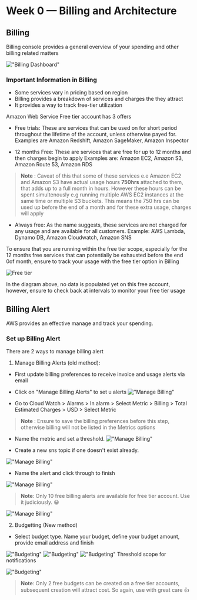# Week 0 — Billing and Architecture

## Billing
Billing console provides a general overview of your spending and other billing related matters

!["Billing Dashboard"](0-asset/2.Billingboard.PNG)

### Important Information in Billing

- Some services vary in pricing based on region
- Billing provides a breakdown of services and charges the they attract
- It provides a way to track free-tier utilization

Amazon Web Service Free tier account has 3 offers
* Free trials: These are services that can be used on for short period throughout the lifetime of the account, unless otherwise payed for. Examples are Amazon Redshift, Amazon SageMaker, Amazon Inspector

* 12 months Free: These are services that are free for up to 12 months and then charges begin to apply
Examples are: Amazon EC2, Amazon S3, Amazon Route 53, Amazon RDS
> **Note** : Caveat of this that some of these services e.e Amazon EC2 and Amazon S3 have actual usage hours **750hrs** attached to them, that adds up to a full month in hours.
However these hours can be spent simultenously e.g running multiple AWS EC2 instances at the same time or multiple S3 buckets.
This means the 750 hrs can be used up before the end of a month and for these extra usage, charges will apply

* Always free: As the name suggests, these services are not charged for any usage and are available for all customers. Example: AWS Lambda, Dynamo DB, Amazon Cloudwatch, Amazon SNS

To ensure that you are running within the free tier scope, especially  for the 12 months free services that can potentially be exhausted before the end 0of month, ensure to track your usage with the free tier option in Billing

![Free tier](0-asset/1.Freetier.PNG)

In the diagram above, no data is populated yet on this free account, however, ensure to check back at intervals to monitor your free tier usage


## Billing Alert

AWS provides an effective manage and track your spending. 

### Set up Billing Alert

There are 2 ways to manage billing alert

1. Manage Billing Alerts (old method):

- First update billing preferences to receive invoice and usage alerts via email

- Click on "Manage Billing Alerts" to set u alerts
!["Manage Billing"](0-asset/3.ManageBilling.PNG)

- Go to Cloud Watch > Alarms > In alarm > Select Metric > Billing > Total Estimated Charges > USD > Select Metric

> **Note** : Ensure to save the billing preferences before this step, otherwise billing will not be listed in the Metrics options

- Name the metric and set a threshold. 
!["Manage Billing"](0-asset/4.ManageAlert1.PNG)

- Create a new sns topic if one doesn't exist already.

!["Manage Billing"](0-asset/4.ManageAlert2.PNG)

- Name the alert and click through to finish

!["Manage Billing"](0-asset/4.ManageAlert3.PNG)

> **Note**: Only 10 free billing alerts are available for free tier account. Use it judiciously. :grinning:

!["Manage Billing"](0-asset/4.ManageAlert3.PNG)

2. Budgetting (New method)

- Select budget type. Name your budget, define your budget amount, provide email address and finish

!["Budgeting"](0-asset/5.Budgeting.PNG)
!["Budgeting"](0-asset/5.Budgeting2.PNG)
!["Budgeting"](0-asset/5.Budgeting3.PNG)
Threshold scope for notifications

!["Budgeting"](0-asset/5.Budgeting4.PNG)

> **Note**: Only 2 free budgets can be created on a free tier accounts, subsequent creation will attract cost. So again, use with great care :+1:












